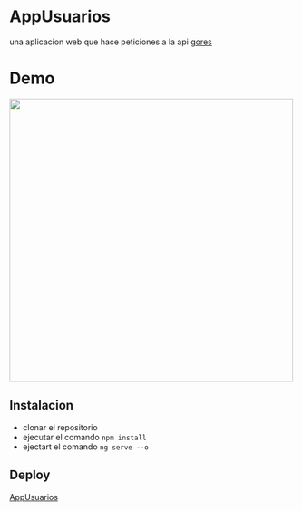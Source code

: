 # AppUsuarios

una aplicacion web que hace peticiones a la api [gores](https://gorest.co.in/)

# Demo

<img src="https://media.giphy.com/media/l62BEGdYJmTZW7eltk/giphy.gif" width="500" >

## Instalacion

- clonar el repositorio
- ejecutar el comando `npm install`
- ejectart el comando `ng serve --o`

## Deploy
[AppUsuarios](https://appusuarios-jeespoping.netlify.app)
